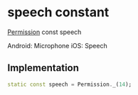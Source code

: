 


# speech constant







[Permission](../../zego_uikit_prebuilt_live_audio_room/Permission-class.md) const speech
  




<p>Android: Microphone
iOS: Speech</p>



## Implementation

```dart
static const speech = Permission._(14);
```








